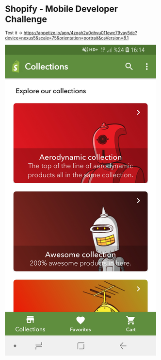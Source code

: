 # Shopify - Mobile Developer Challenge
Test it -> https://appetize.io/app/4zqah2u0qhvu011ewc79vay5dc?device=nexus5&scale=75&orientation=portrait&osVersion=8.1

![Custom Collections List Page](/Shopify/Custom%20Collections%20List%20Page.jpg?raw=false "Custom Collections List Page")

